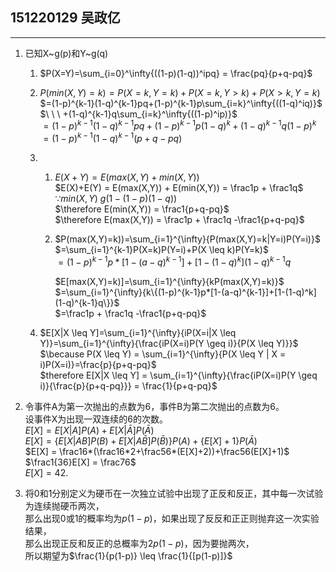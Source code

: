 ## 151220129 吴政亿
---

1.  已知X~g(p)和Y~g(q)
    1. $P(X=Y)=\sum_{i=0}^\infty{((1-p)(1-q))^ipq} = \frac{pq}{p+q-pq}$
    
    2. $P(min(X,Y)=k)=P(X=k,Y=k)+P(X=k,Y>k)+P(X>k,Y=k)$   
        $=(1-p)^{k-1}(1-q)^{k-1}pq+(1-p)^{k-1}p\sum_{i=k}^\infty{((1-q)^iq)}$   
        $\ \ \ +(1-q)^{k-1}q\sum_{i=k}^\infty{((1-p)^ip)}$   
        $=(1-p)^{k-1}(1-q)^{k-1}pq+(1-p)^{k-1}p(1-q)^k+(1-q)^{k-1}q(1-p)^k$   
        $=(1-p)^{k-1}(1-q)^{k-1}(p+q-pq)$

    3. 
        1. $E(X+Y)=E(max(X,Y)+min(X,Y))$   
            $E(X)+E(Y) = E(max(X,Y)) + E(min(X,Y)) = \frac1p + \frac1q$   
            $\because min(X,Y)~g(1-(1-p)(1-q))$   
            $\therefore E(min(X,Y)) = \frac1{p+q-pq}$   
            $\therefore E(max(X,Y)) = \frac1p + \frac1q -\frac1{p+q-pq}$ 

        2. $P(max(X,Y)=k))=\sum_{i=1}^{\infty}{P(max(X,Y)=k|Y=i)P(Y=i)}$   
            $=\sum_{i=1}^{k-1}P(X=k)P(Y=i)+P(X \leq k)P(Y=k)$   
            $=(1-p)^{k-1}p*[1-(a-q)^{k-1}]+[1-(1-q)^k](1-q)^{k-1}q$   

            $E[max(X,Y)=k)]=\sum_{i=1}^{\infty}{kP(max(X,Y)=k)}$   
            $=\sum_{i=1}^{\infty}{k\{(1-p)^{k-1}p*[1-(a-q)^{k-1}]+[1-(1-q)^k](1-q)^{k-1}q\}}$   
            $=\frac1p + \frac1q -\frac1{p+q-pq}$   

    4. $E[X|X \leq Y]=\sum_{i=1}^{\infty}{iP(X=i|X \leq Y)}=\sum_{i=1}^{\infty}{\frac{iP(X=i)P(Y \geq i)}{P(X \leq Y)}}$   
        $\because P(X \leq Y) = \sum_{i=1}^{\infty}{P(X \leq Y | X = i)P(X=i)}=\frac{p}{p+q-pq}$   
        $therefore E[X|X \leq Y] = \sum_{i=1}^{\infty}{\frac{iP(X=i)P(Y \geq i)}{\frac{p}{p+q-pq}}} = \frac{1}{p+q-pq}$

2. 令事件A为第一次抛出的点数为6，事件B为第二次抛出的点数为6。   
    设事件X为出现一双连续的6的次数。   
    $E[X] = E[X | A]P(A) + E[X |\bar{A}]P(\bar{A})$   
    $E[X] = \{E[X | AB]P(B) + E[X | A\bar{B}]P(\bar{B})\}P(A)+\{E[X]+1\}P(\bar{A})$   
    $E[X] = \frac16*(\frac16*2+\frac56*(E[X]+2))+\frac56(E[X]+1)$   
    $\frac1{36}E[X] = \frac76$   
    $E[X]=42.$   

3.  将0和1分别定义为硬币在一次独立试验中出现了正反和反正，其中每一次试验为连续抛硬币两次，   
    那么出现0或1的概率均为$p(1-p)$，如果出现了反反和正正则抛弃这一次实验结果，   
    那么出现正反和反正的总概率为$2p(1-p)$，因为要抛两次，   
    所以期望为$\frac{1}{p(1-p)} \leq \frac{1}{[p(1-p)]}$
